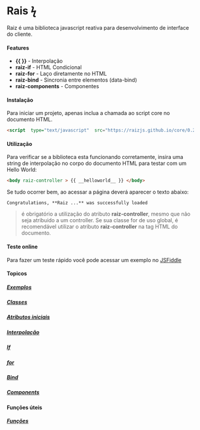 # Rais ϟ

Raiz é uma biblioteca javascript reativa para desenvolvimento de interface do cliente.

#### Features

  - **{{ }}** - Interpolação
  - **raiz-if** - HTML Condicional
  - **raiz-for** - Laço diretamente no HTML
  - **raiz-bind** - Sincronia entre elementos (data-bind)
  - **raiz-components** - Componentes

#### Instalação
Para iniciar um projeto, apenas inclua a chamada ao script core no documento HTML.

```html
<script  type="text/javascript"  src="https://raizjs.github.io/core/0.2.2/raiz.js"></script>
```

#### Utilização
Para verificar se a biblioteca esta funcionando corretamente, insira uma string de interpolação no corpo do documento HTML para testar com um Hello World:
```html
<body raiz-controller > {{ __helloworld__ }} </body>
```
Se tudo ocorrer bem, ao acessar a página deverá aparecer o texto abaixo:
```
Congratulations, **Raiz ...** was successfully loaded
```

> é obrigatório a utilização do atributo **raiz-controller**, mesmo que não seja atribuido a um controller.
> Se sua classe for de uso global, é recomendável utilizar o atributo **raiz-controller** na tag HTML do documento.

#### Teste online
Para fazer um teste rápido você pode acessar um exemplo no [JSFiddle](https://jsfiddle.net/ocepb0km/)

#### Topicos

##### [Exemplos](help/examples/home.md)
##### [Classes](help/classes.md)
##### [Atributos iniciais](help/attributes.md)
##### [Interpolação](help/interpolation.md)
##### [If](help/if.md)
##### [for](help/for.md)
##### [Bind](help/bind.md)
##### [Components](help/components.md)

#### Funções úteis
##### [Funções](help/functions.md)
